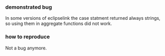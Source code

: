 ### demonstrated bug

In some versions of eclipselink the case statment returned always strings, so using them in aggregate functions did not work.

### how to reproduce

Not a bug anymore.
